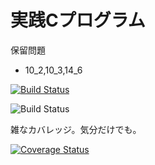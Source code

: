 実践Cプログラム
=

保留問題

 - 10_2,10_3,14_6

[![Build Status](https://travis-ci.org/lastcat/CRenshuu.svg?branch=master)](https://travis-ci.org/lastcat/CRenshuu)


![Build Status](https://circleci.com/gh/lastcat/CRenshuu.svg?style=shield&circle-token=bbba4cfd34bdf1982c6a79edbd925dded008e102)

雑なカバレッジ。気分だけでも。

[![Coverage Status](https://coveralls.io/repos/lastcat/CRenshuu/badge.svg?branch=master)](https://coveralls.io/r/lastcat/CRenshuu?branch=master)
